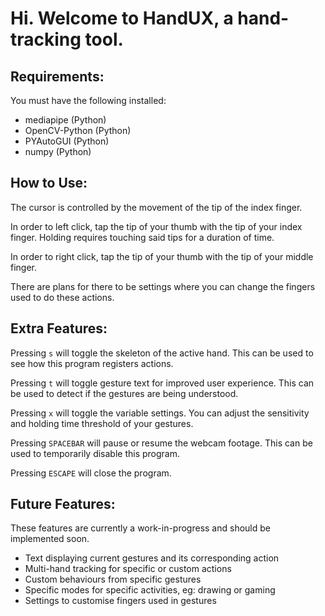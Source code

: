 # Hi. Welcome to HandUX, a hand-tracking tool. 

## Requirements: 
You must have the following installed: 
- mediapipe (Python)
- OpenCV-Python (Python)
- PYAutoGUI (Python)
- numpy (Python)

## How to Use: 
The cursor is controlled by the movement of the tip of the index finger. 

In order to left click, tap the tip of your thumb with the tip of your index finger. Holding requires touching said tips for a duration of time. 

In order to right click, tap the tip of your thumb with the tip of your middle finger. 

There are plans for there to be settings where you can change the fingers used to do these actions. 

## Extra Features: 
Pressing <code>s</code> will toggle the skeleton of the active hand. This can be used to see how this program registers actions. 

Pressing <code>t</code> will toggle gesture text for improved user experience. This can be used to detect if the gestures are being understood. 

Pressing <code>x</code> will toggle the variable settings. You can adjust the sensitivity and holding time threshold of your gestures.

Pressing <code>SPACEBAR</code> will pause or resume the webcam footage. This can be used to temporarily disable this program. 

Pressing <code>ESCAPE</code> will close the program. 

## Future Features: 
These features are currently a work-in-progress and should be implemented soon. 
- Text displaying current gestures and its corresponding action
- Multi-hand tracking for specific or custom actions
- Custom behaviours from specific gestures
- Specific modes for specific activities, eg: drawing or gaming
- Settings to customise fingers used in gestures
